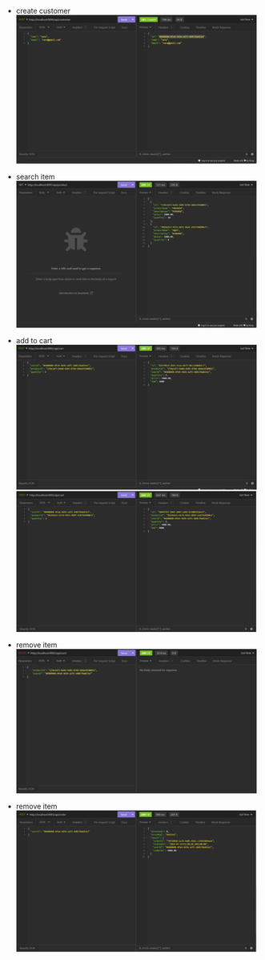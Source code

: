 - create customer
![alt text](https://github.com/nfebrian13/bvk/blob/main/img-documentation/0-create_customer.png)

- search item
![alt text](https://github.com/nfebrian13/bvk/blob/main/img-documentation/1-search_item.png)

- add to cart
![alt text](https://github.com/nfebrian13/bvk/blob/main/img-documentation/2-add_cart_1.png)
![alt text](https://github.com/nfebrian13/bvk/blob/main/img-documentation/2-add_cart_2.png)

- remove item
![alt text](https://github.com/nfebrian13/bvk/blob/main/img-documentation/3-remove_item%20from_cart.png)

- remove item
![alt text](https://github.com/nfebrian13/bvk/blob/main/img-documentation/4-calculation_cart.png)

